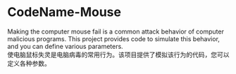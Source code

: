 # CodeName-Mouse
  Making the computer mouse fail is a common attack behavior of computer malicious programs. This project provides code to simulate this behavior, and you can define various parameters.  
  使电脑鼠标失灵是电脑病毒的常用行为。该项目提供了模拟该行为的代码，您可以定义各种参数。  
